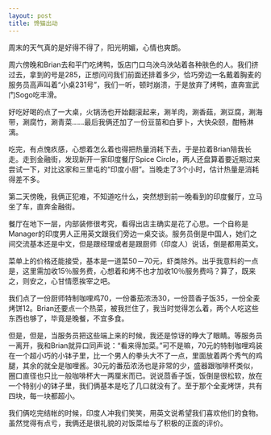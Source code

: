```yaml
---
layout: post
title: 馋猫出动
---
```




周末的天气真的是好得不得了，阳光明媚，心情也爽朗。

周六傍晚和Brian去和平门吃烤鸭，饭店门口乌泱乌泱站着各种肤色的人。我们挤过去，拿到的号是285，正想问问我们前面还排着多少，恰巧旁边一名戴着胸麦的服务员高声叫着“小桌231号”，我们一听，顿时崩溃，于是放弃了烤鸭，直奔宣武门Sogo吃丰滑。

好吃好喝的点了一大桌，火锅汤也开始翻滚起来，涮羊肉，涮香菇，涮豆腐，涮海带，涮腐竹，涮青菜……最后我俩还加了一份豆苗和白萝卜，大快朵颐，酣畅淋漓。

吃完，有点愧疚感，心想着怎么着也得把热量消耗下去，于是拉着Brian陪我长走。走到金融街，发现新开一家印度餐厅Spice Circle，两人还盘算着要近期过来尝试一下，对比这家和三里屯的“印度小厨”。当晚走了3个小时，估计热量是消耗得差不多。

第二天傍晚，我俩正犯难，不知道吃什么，突然想到前一晚看到的印度餐厅，立马坐了车，直奔金融街。

餐厅在地下一层，内部装修很考究，看得出店主确实是花了心思。一个自称是Manager的印度男人正用英文跟我们旁边一桌交谈。服务员倒是中国人，她们之间交流基本还是中文，但是跟经理或者是跟厨师（印度人）说话，倒是都用英文。

菜单上的价格还能接受，基本是一道菜50－70元，虾类除外。出乎我意料的一点是，这里需加收15％服务费，心想着和烤不也才加收10％服务费吗？算了，既来之，则安之，心甘情愿挨宰之吧。

我们点了一份厨师特制咖哩鸡70，一份番茄浓汤30，一份茴香子饭35，一份全麦烤饼12。Brian还要点一个热菜，被我拦住了，我当时觉得怎么着，两个人吃这些东西也够了，毕竟是晚餐，不宜多食。

但是，但是，当服务员把这些端上来的时候，我还是惊讶的睁大了眼睛。等服务员一离开，我和Brian就异口同声说：“看来得加菜。”可不是嘛，70元的特制咖哩鸡装在一个超小巧的小钵子里，比一个男人的拳头大不了一点，里面放着两个秀气的鸡腿，其余的就全是咖哩酱。30元的番茄浓汤也是非常的少，盛器跟咖啡杯类似，圈口直径也只比一般咖啡杯大一两厘米而已。说说茴香子饭，饭倒是很松软，放在一个特别小的钵子里，我们俩基本是吃了几口就没有了。至于那个全麦烤饼，共有四块，每一块都超小。

我们俩吃完结帐的时候，印度人冲我们笑笑，用英文说希望我们喜欢他们的食物。虽然觉得有点亏，我俩还是很礼貌的对饭菜给与了积极的正面的评价。
